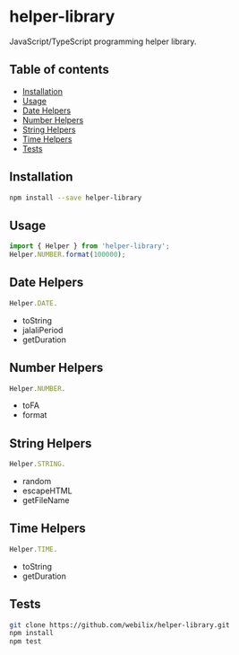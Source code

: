 # helper-library

JavaScript/TypeScript programming helper library.

## Table of contents

-   [Installation](#installation)
-   [Usage](#usage-typescript)
-   [Date Helpers](#date-validators)
-   [Number Helpers](#number-validators)
-   [String Helpers](#string-validators)
-   [Time Helpers](#time-validators)
-   [Tests](#tests)

## Installation

```bash
npm install --save helper-library
```

## Usage

```typescript
import { Helper } from 'helper-library';
Helper.NUMBER.format(100000);
```

## Date Helpers

```javascript
Helper.DATE.
```

-   toString
-   jalaliPeriod
-   getDuration

## Number Helpers

```javascript
Helper.NUMBER.
```

-   toFA
-   format

## String Helpers

```javascript
Helper.STRING.
```

-   random
-   escapeHTML
-   getFileName

## Time Helpers

```javascript
Helper.TIME.
```

-   toString
-   getDuration

## Tests

```bash
git clone https://github.com/webilix/helper-library.git
npm install
npm test
```
